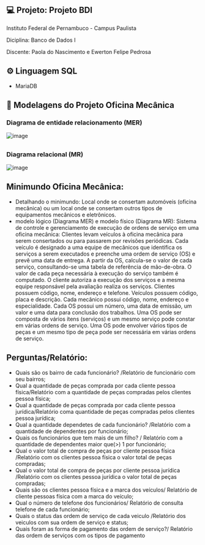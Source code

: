 ## 💻 Projeto: Projeto BDI


Instituto Federal de Pernambuco  - Campus Paulista 

Diciplina: Banco de Dados I

Discente:  Paola do Nascimento e Ewerton Felipe Pedrosa

## ⚙️ Linguagem SQL
 - MariaDB

## 📑 Modelagens do Projeto Oficina Mecânica

### Diagrama de entidade relacionamento (MER)


![image](https://user-images.githubusercontent.com/88107960/179503470-17f77e76-28ec-4bc4-bef8-393d1061a93d.png)

##
### Diagrama relacional (MR)


![image](https://user-images.githubusercontent.com/88107960/179503652-1ec6b433-9a59-4b8f-b1ef-3c7368bb7665.png)


## Minimundo Oficina Mecânica:

- Detalhando o minimundo:
Local onde se consertam automóveis (oficina mecânica) ou um local onde se consertam outros tipos de equipamentos mecânicos e eletrônicos.
- modelo lógico (Diagrama MER) e modelo físico (Diagrama MR):
Sistema de controle e gerenciamento de execução de ordens de serviço em
uma oficina mecânica: Clientes levam veículos à oficina mecânica para serem
consertados ou para passarem por revisões periódicas.
Cada veículo é designado a uma equipe de mecânicos que identifica os
serviços a serem executados e preenche uma ordem de serviço (OS) e
prevê uma data de entrega.
A partir da OS, calcula-se o valor de cada serviço, consultando-se uma
tabela de referência de mão-de-obra. O valor de cada peça necessária à
execução do serviço também é computado.
O cliente autoriza a execução dos serviços e a mesma equipe responsável
pela avaliação realiza os serviços. Clientes possuem código, nome,
endereço e telefone.
Veículos possuem código, placa e descrição.
Cada mecânico possui código, nome, endereço e especialidade.
Cada OS possui um número, uma data de emissão, um valor e uma data
para conclusão dos trabalhos. Uma OS pode ser composta de vários ítens
(serviços) e um mesmo serviço pode constar em várias ordens de
serviço. Uma OS pode envolver vários tipos de peças e um mesmo tipo
de peça pode ser necessária em várias ordens de serviço.

## Perguntas/Relatório:

- Quais são os bairro de cada funcionário? /Relatório de funcionário com seu bairros;
- Qual a quantidade de peças comprada por cada cliente pessoa física/Relatório com a quantidade de peças compradas pelos clientes pessoa física;
- Qual a quantidade de peças comprada por cada cliente pessoa jurídica/Relatório coma quantidade de peças compradas pelos clientes pessoa jurídica;
- Qual a quantidade dependetes de cada funcionário? /Relatório com a quantidade de dependentes por funcionário;
- Quais os funcionários que tem mais de um filho? / Relatório com a quantidade de dependentes maior que(>)  1 por funcionário;
- Qual o valor total de compra de peças por cliente pessoa física /Relatório com os clientes pessoa física o valor total de peças compradas;
- Qual o valor total de compra de peças por cliente pessoa jurídica /Relatório com os clientes pessoa jurídica o valor total de peças compradas;
- Quais são os clientes pessoa física e a marca dos veículos/ Relatório de cliente pessoas física com a marca do veículo;
- Qual o número de telefone dos funcionários/ Relatório de consulta telefone de cada funcionário; 
- Quais o status das ordem de serviço de cada veiculo /Relatório dos veiculos com sua ordem de serviço e status;
- Quais foram as forma de pagamento das ordem de serviço?/ Relatório das ordem de serviços com os tipos de pagamento
